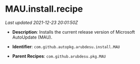 # MAU.install.recipe

_Last updated 2021-12-23 20:01:50Z_

- **Description**: Installs the current release version of Microsoft AutoUpdate (MAU).

- **Identifier**: `com.github.autopkg.arubdesu.install.MAU`

- **Parent Recipes**: `com.github.arubdesu.pkg.MAU`

